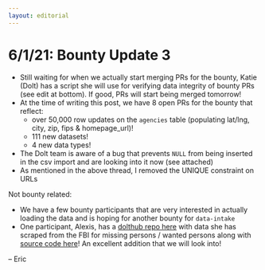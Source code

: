 ```yaml
---
layout: editorial
---
```


# 6/1/21: Bounty Update 3

* Still waiting for when we actually start merging PRs for the bounty, Katie (Dolt) has a script she will use for verifying data integrity of bounty PRs (see edit at bottom). If good, PRs will start being merged tomorrow!
* At the time of writing this post, we have 8 open PRs for the bounty that reflect:
  * over 50,000 row updates on the `agencies` table (populating lat/lng, city, zip, fips & homepage\_url)!
  * 111 new datasets!
  * 4 new data types!
* The Dolt team is aware of a bug that prevents `NULL` from being inserted in the csv import and are looking into it now (see attached)
* As mentioned in the above thread, I removed the UNIQUE constraint on URLs

Not bounty related:

* We have a few bounty participants that are very interested in actually loading the data and is hoping for another bounty for `data-intake`
* One participant, Alexis, has a [dolthub repo here](https://www.dolthub.com/repositories/alexis-evelyn/wanted-persons) with data she has scraped from the FBI for missing persons / wanted persons along with [source code here](https://github.com/alexis-evelyn/GeneralProjects/tree/master/wanted)! An excellent addition that we will look into!

– Eric
